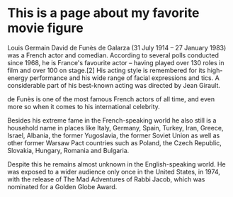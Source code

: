 # This is a page about my favorite movie figure

Louis Germain David de Funès de Galarza (31 July 1914 – 27 January 1983) was a French actor and comedian. According to several polls conducted since 1968, he is France's favourite actor – having played over 130 roles in film and over 100 on stage.[2] His acting style is remembered for its high-energy performance and his wide range of facial expressions and tics. A considerable part of his best-known acting was directed by Jean Girault.

de Funès is one of the most famous French actors of all time, and even more so when it comes to his international celebrity.

Besides his extreme fame in the French-speaking world he also still is a household name in places like Italy, Germany, Spain, Turkey, Iran, Greece, Israel, Albania, the former Yugoslavia, the former Soviet Union as well as other former Warsaw Pact countries such as Poland, the Czech Republic, Slovakia, Hungary, Romania and Bulgaria.

Despite this he remains almost unknown in the English-speaking world. He was exposed to a wider audience only once in the United States, in 1974, with the release of The Mad Adventures of Rabbi Jacob, which was nominated for a Golden Globe Award. 
